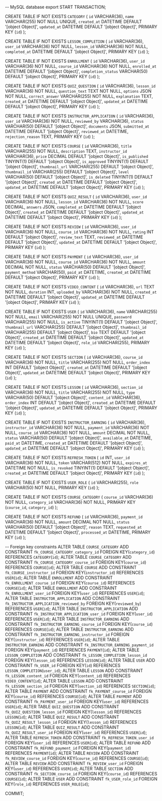 -- MySQL database export
START TRANSACTION;

CREATE TABLE IF NOT EXISTS `CATEGORY` (
`id` VARCHAR(36),
`name` VARCHAR(255) NOT NULL UNIQUE,
`created_at` DATETIME DEFAULT '[object Object]',
`updated_at` DATETIME DEFAULT '[object Object]',
PRIMARY KEY (`id`)
);

CREATE TABLE IF NOT EXISTS `LESSON_COMPLETION` (
`id` VARCHAR(36),
`user_id` VARCHAR(36) NOT NULL,
`lesson_id` VARCHAR(36) NOT NULL,
`completed_at` DATETIME DEFAULT '[object Object]',
PRIMARY KEY (`id`)
);

CREATE TABLE IF NOT EXISTS `ENROLLMENT` (
`id` VARCHAR(36),
`user_id` VARCHAR(36) NOT NULL,
`course_id` VARCHAR(36) NOT NULL,
`enrolled_at` DATETIME DEFAULT '[object Object]',
`completion_status` VARCHAR(50) DEFAULT '[object Object]',
PRIMARY KEY (`id`)
);

CREATE TABLE IF NOT EXISTS `QUIZ_QUESTION` (
`id` VARCHAR(36),
`lesson_id` VARCHAR(36) NOT NULL,
`question_text` TEXT NOT NULL,
`options` JSON NOT NULL,
`correct_answer` VARCHAR(255) NOT NULL,
`explanation` TEXT,
`created_at` DATETIME DEFAULT '[object Object]',
`updated_at` DATETIME DEFAULT '[object Object]',
PRIMARY KEY (`id`)
);

CREATE TABLE IF NOT EXISTS `INSTRUCTOR_APPLICATION` (
`id` VARCHAR(36),
`user_id` VARCHAR(36) NOT NULL,
`reviewed_by` VARCHAR(36),
`status` VARCHAR(50) DEFAULT '[object Object]',
`documents` JSON,
`submitted_at` DATETIME DEFAULT '[object Object]',
`reviewed_at` DATETIME,
`rejection_reason` TEXT,
PRIMARY KEY (`id`)
);

CREATE TABLE IF NOT EXISTS `COURSE` (
`id` VARCHAR(36),
`title` VARCHAR(255) NOT NULL,
`description` TEXT,
`instructor_id` VARCHAR(36),
`price` DECIMAL DEFAULT '[object Object]',
`is_published` TINYINT(1) DEFAULT '[object Object]',
`is_approved` TINYINT(1) DEFAULT '[object Object]',
`thumbnail_url` VARCHAR(255) DEFAULT '[object Object]',
`thumbnail_id` VARCHAR(255) DEFAULT '[object Object]',
`level` VARCHAR(50) DEFAULT '[object Object]',
`is_deleted` TINYINT(1) DEFAULT '[object Object]',
`created_at` DATETIME DEFAULT '[object Object]',
`updated_at` DATETIME DEFAULT '[object Object]',
PRIMARY KEY (`id`)
);

CREATE TABLE IF NOT EXISTS `QUIZ_RESULT` (
`id` VARCHAR(36),
`user_id` VARCHAR(36) NOT NULL,
`lesson_id` VARCHAR(36) NOT NULL,
`score` DECIMAL,
`answers` JSON,
`completed_at` DATETIME DEFAULT '[object Object]',
`created_at` DATETIME DEFAULT '[object Object]',
`updated_at` DATETIME DEFAULT '[object Object]',
PRIMARY KEY (`id`)
);

CREATE TABLE IF NOT EXISTS `REVIEW` (
`id` VARCHAR(36),
`user_id` VARCHAR(36) NOT NULL,
`course_id` VARCHAR(36) NOT NULL,
`rating` INT DEFAULT '[object Object]',
`review_text` TEXT,
`reviewed_at` DATETIME DEFAULT '[object Object]',
`updated_at` DATETIME DEFAULT '[object Object]',
PRIMARY KEY (`id`)
);

CREATE TABLE IF NOT EXISTS `PAYMENT` (
`id` VARCHAR(36),
`user_id` VARCHAR(36) NOT NULL,
`course_id` VARCHAR(36) NOT NULL,
`amount` DECIMAL NOT NULL,
`status` VARCHAR(50) DEFAULT '[object Object]',
`payment_method` VARCHAR(50),
`paid_at` DATETIME,
`created_at` DATETIME DEFAULT '[object Object]',
PRIMARY KEY (`id`)
);

CREATE TABLE IF NOT EXISTS `VIDEO_CONTENT` (
`id` VARCHAR(36),
`url` TEXT NOT NULL,
`duration` INT,
`uploaded_by` VARCHAR(36) NOT NULL,
`created_at` DATETIME DEFAULT '[object Object]',
`updated_at` DATETIME DEFAULT '[object Object]',
PRIMARY KEY (`id`)
);

CREATE TABLE IF NOT EXISTS `USER` (
`id` VARCHAR(36),
`name` VARCHAR(255) NOT NULL,
`email` VARCHAR(255) NOT NULL UNIQUE,
`password` VARCHAR(255) NOT NULL,
`is_active` TINYINT(1) DEFAULT '[object Object]',
`thumbnail_url` VARCHAR(255) DEFAULT '[object Object]',
`thumbnail_id` VARCHAR(255) DEFAULT '[object Object]',
`bio` TEXT DEFAULT '[object Object]',
`created_at` DATETIME DEFAULT '[object Object]',
`updated_at` DATETIME DEFAULT '[object Object]',
`role_id` VARCHAR(255),
PRIMARY KEY (`id`)
);

CREATE TABLE IF NOT EXISTS `SECTION` (
`id` VARCHAR(36),
`course_id` VARCHAR(36) NOT NULL,
`title` VARCHAR(255) NOT NULL,
`order_index` INT DEFAULT '[object Object]',
`created_at` DATETIME DEFAULT '[object Object]',
`updated_at` DATETIME DEFAULT '[object Object]',
PRIMARY KEY (`id`)
);

CREATE TABLE IF NOT EXISTS `LESSON` (
`id` VARCHAR(36),
`section_id` VARCHAR(36) NOT NULL,
`title` VARCHAR(255) NOT NULL,
`type` VARCHAR(50) DEFAULT '[object Object]',
`content_id` VARCHAR(36),
`order_index` INT DEFAULT '[object Object]',
`created_at` DATETIME DEFAULT '[object Object]',
`updated_at` DATETIME DEFAULT '[object Object]',
PRIMARY KEY (`id`)
);

CREATE TABLE IF NOT EXISTS `INSTRUCTOR_EARNING` (
`id` VARCHAR(36),
`instructor_id` VARCHAR(36) NOT NULL,
`payment_id` VARCHAR(36) NOT NULL,
`course_id` VARCHAR(36) NOT NULL,
`amount` DECIMAL NOT NULL,
`status` VARCHAR(50) DEFAULT '[object Object]',
`available_at` DATETIME,
`paid_at` DATETIME,
`created_at` DATETIME DEFAULT '[object Object]',
`updated_at` DATETIME DEFAULT '[object Object]',
PRIMARY KEY (`id`)
);

CREATE TABLE IF NOT EXISTS `REFRESH_TOKEN` (
`id` INT,
`user_id` VARCHAR(36) NOT NULL,
`token` VARCHAR(512) NOT NULL,
`expires_at` DATETIME NOT NULL,
`is_revoked` TINYINT(1) DEFAULT '[object Object]',
`created_at` DATETIME DEFAULT '[object Object]',
PRIMARY KEY (`id`)
);

CREATE TABLE IF NOT EXISTS `USER_ROLE` (
`id` VARCHAR(255),
`role` VARCHAR(50) NOT NULL,
PRIMARY KEY (`id`)
);

CREATE TABLE IF NOT EXISTS `COURSE_CATEGORY` (
`course_id` VARCHAR(36) NOT NULL,
`category_id` VARCHAR(36) NOT NULL,
PRIMARY KEY (`course_id`, `category_id`)
);

CREATE TABLE IF NOT EXISTS `REFUND` (
`id` VARCHAR(36),
`payment_id` VARCHAR(36) NOT NULL,
`amount` DECIMAL NOT NULL,
`status` VARCHAR(50) DEFAULT '[object Object]',
`reason` TEXT,
`requested_at` DATETIME DEFAULT '[object Object]',
`processed_at` DATETIME,
PRIMARY KEY (`id`)
);

-- Foreign key constraints
ALTER TABLE `COURSE_CATEGORY` ADD CONSTRAINT `fk_COURSE_CATEGORY_category_id` FOREIGN KEY(`category_id`) REFERENCES `CATEGORY`(`id`);
ALTER TABLE `COURSE_CATEGORY` ADD CONSTRAINT `fk_COURSE_CATEGORY_course_id` FOREIGN KEY(`course_id`) REFERENCES `COURSE`(`id`);
ALTER TABLE `COURSE` ADD CONSTRAINT `fk_COURSE_instructor_id` FOREIGN KEY(`instructor_id`) REFERENCES `USER`(`id`);
ALTER TABLE `ENROLLMENT` ADD CONSTRAINT `fk_ENROLLMENT_course_id` FOREIGN KEY(`course_id`) REFERENCES `COURSE`(`id`);
ALTER TABLE `ENROLLMENT` ADD CONSTRAINT `fk_ENROLLMENT_user_id` FOREIGN KEY(`user_id`) REFERENCES `USER`(`id`);
ALTER TABLE `INSTRUCTOR_APPLICATION` ADD CONSTRAINT `fk_INSTRUCTOR_APPLICATION_reviewed_by` FOREIGN KEY(`reviewed_by`) REFERENCES `USER`(`id`);
ALTER TABLE `INSTRUCTOR_APPLICATION` ADD CONSTRAINT `fk_INSTRUCTOR_APPLICATION_user_id` FOREIGN KEY(`user_id`) REFERENCES `USER`(`id`);
ALTER TABLE `INSTRUCTOR_EARNING` ADD CONSTRAINT `fk_INSTRUCTOR_EARNING_course_id` FOREIGN KEY(`course_id`) REFERENCES `COURSE`(`id`);
ALTER TABLE `INSTRUCTOR_EARNING` ADD CONSTRAINT `fk_INSTRUCTOR_EARNING_instructor_id` FOREIGN KEY(`instructor_id`) REFERENCES `USER`(`id`);
ALTER TABLE `INSTRUCTOR_EARNING` ADD CONSTRAINT `fk_INSTRUCTOR_EARNING_payment_id` FOREIGN KEY(`payment_id`) REFERENCES `PAYMENT`(`id`);
ALTER TABLE `LESSON_COMPLETION` ADD CONSTRAINT `fk_LESSON_COMPLETION_lesson_id` FOREIGN KEY(`lesson_id`) REFERENCES `LESSON`(`id`);
ALTER TABLE `USER` ADD CONSTRAINT `fk_USER_id` FOREIGN KEY(`id`) REFERENCES `LESSON_COMPLETION`(`user_id`);
ALTER TABLE `LESSON` ADD CONSTRAINT `fk_LESSON_content_id` FOREIGN KEY(`content_id`) REFERENCES `VIDEO_CONTENT`(`id`);
ALTER TABLE `LESSON` ADD CONSTRAINT `fk_LESSON_section_id` FOREIGN KEY(`section_id`) REFERENCES `SECTION`(`id`);
ALTER TABLE `PAYMENT` ADD CONSTRAINT `fk_PAYMENT_course_id` FOREIGN KEY(`course_id`) REFERENCES `COURSE`(`id`);
ALTER TABLE `PAYMENT` ADD CONSTRAINT `fk_PAYMENT_user_id` FOREIGN KEY(`user_id`) REFERENCES `USER`(`id`);
ALTER TABLE `QUIZ_QUESTION` ADD CONSTRAINT `fk_QUIZ_QUESTION_lesson_id` FOREIGN KEY(`lesson_id`) REFERENCES `LESSON`(`id`);
ALTER TABLE `QUIZ_RESULT` ADD CONSTRAINT `fk_QUIZ_RESULT_lesson_id` FOREIGN KEY(`lesson_id`) REFERENCES `LESSON`(`id`);
ALTER TABLE `QUIZ_RESULT` ADD CONSTRAINT `fk_QUIZ_RESULT_user_id` FOREIGN KEY(`user_id`) REFERENCES `USER`(`id`);
ALTER TABLE `REFRESH_TOKEN` ADD CONSTRAINT `fk_REFRESH_TOKEN_user_id` FOREIGN KEY(`user_id`) REFERENCES `USER`(`id`);
ALTER TABLE `REFUND` ADD CONSTRAINT `fk_REFUND_payment_id` FOREIGN KEY(`payment_id`) REFERENCES `PAYMENT`(`id`);
ALTER TABLE `REVIEW` ADD CONSTRAINT `fk_REVIEW_course_id` FOREIGN KEY(`course_id`) REFERENCES `COURSE`(`id`);
ALTER TABLE `REVIEW` ADD CONSTRAINT `fk_REVIEW_user_id` FOREIGN KEY(`user_id`) REFERENCES `USER`(`id`);
ALTER TABLE `SECTION` ADD CONSTRAINT `fk_SECTION_course_id` FOREIGN KEY(`course_id`) REFERENCES `COURSE`(`id`);
ALTER TABLE `USER` ADD CONSTRAINT `fk_USER_role_id` FOREIGN KEY(`role_id`) REFERENCES `USER_ROLE`(`id`);

COMMIT;
